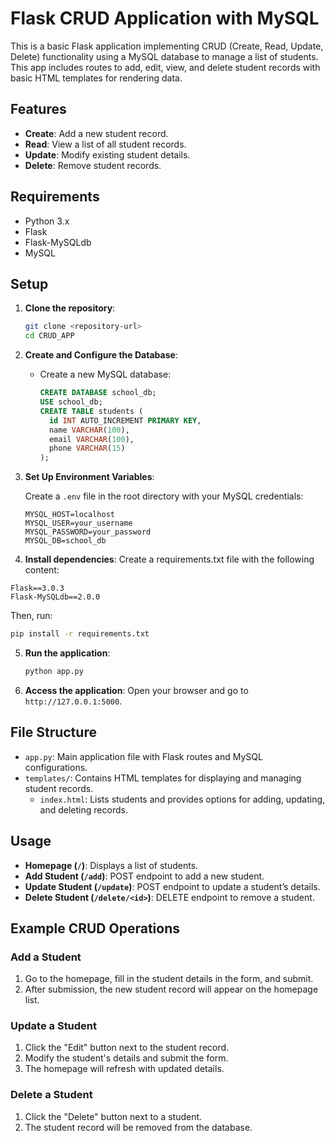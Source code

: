 
# Flask CRUD Application with MySQL

This is a basic Flask application implementing CRUD (Create, Read, Update, Delete) functionality using a MySQL database to manage a list of students. This app includes routes to add, edit, view, and delete student records with basic HTML templates for rendering data.

## Features

- **Create**: Add a new student record.
- **Read**: View a list of all student records.
- **Update**: Modify existing student details.
- **Delete**: Remove student records.

## Requirements

- Python 3.x
- Flask
- Flask-MySQLdb
- MySQL

## Setup

1. **Clone the repository**:
   ```bash
   git clone <repository-url>
   cd CRUD_APP
   ```

2. **Create and Configure the Database**:
   
   - Create a new MySQL database:
     ```sql
     CREATE DATABASE school_db;
     USE school_db;
     CREATE TABLE students (
       id INT AUTO_INCREMENT PRIMARY KEY,
       name VARCHAR(100),
       email VARCHAR(100),
       phone VARCHAR(15)
     );
     ```

3. **Set Up Environment Variables**:

   Create a `.env` file in the root directory with your MySQL credentials:
   ```env
   MYSQL_HOST=localhost
   MYSQL_USER=your_username
   MYSQL_PASSWORD=your_password
   MYSQL_DB=school_db
   ```

4. **Install dependencies**:
Create a requirements.txt file with the following content:

```
Flask==3.0.3
Flask-MySQLdb==2.0.0

```
Then, run:
   ```bash
   pip install -r requirements.txt
   ```

5. **Run the application**:
   ```bash
   python app.py
   ```

6. **Access the application**:
   Open your browser and go to `http://127.0.0.1:5000`.

## File Structure

- `app.py`: Main application file with Flask routes and MySQL configurations.
- `templates/`: Contains HTML templates for displaying and managing student records.
  - `index.html`: Lists students and provides options for adding, updating, and deleting records.

## Usage

- **Homepage (`/`)**: Displays a list of students.
- **Add Student (`/add`)**: POST endpoint to add a new student.
- **Update Student (`/update`)**: POST endpoint to update a student’s details.
- **Delete Student (`/delete/<id>`)**: DELETE endpoint to remove a student.

## Example CRUD Operations

### Add a Student

1. Go to the homepage, fill in the student details in the form, and submit.
2. After submission, the new student record will appear on the homepage list.

### Update a Student

1. Click the "Edit" button next to the student record.
2. Modify the student's details and submit the form.
3. The homepage will refresh with updated details.

### Delete a Student

1. Click the "Delete" button next to a student.
2. The student record will be removed from the database.


